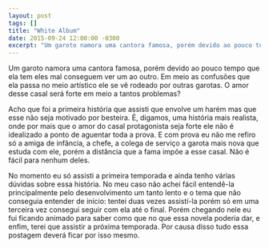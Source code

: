 ```yaml
---
layout: post
tags: []
title: "White Album"
date: 2015-09-24 12:00:00 -0300
excerpt: "Um garoto namora uma cantora famosa, porém devido ao pouco tempo que ela tem eles mal conseguem ver um ao outro. Em meio as confusões que ela passa no meio artístico ele se vê rodeado por outras garotas. O amor desse casal será forte em meio a tantos problemas?"
---
```


Um garoto namora uma cantora famosa, porém devido ao pouco tempo que ela tem eles mal conseguem ver
um ao outro. Em meio as confusões que ela passa no meio artístico ele se vê rodeado por outras
garotas. O amor desse casal será forte em meio a tantos problemas?

Acho que foi a primeira história que assisti que envolve um harém mas que esse não seja motivado por
besteira. É, digamos, uma história mais realista, onde por mais que o amor do casal protagonista
seja forte ele não é idealizado a ponto de aguentar toda a prova. E com prova eu não me refiro só a
amiga de infância, a chefe, a colega de serviço a garota mais nova que estuda com ele, porém a
distância que a fama impõe a esse casal. Não é fácil para nenhum deles.

No momento eu só assisti a primeira temporada e ainda tenho várias dúvidas sobre essa história. No
meu caso não achei fácil entendê-la principalmente pelo desenvolvimento um tanto lento e o tema que
não conseguia entender de início: tentei duas vezes assistí-la porém só em uma terceira vez consegui
seguir com ela até o final. Porém chegando nele eu fui ficando animado para saber como que no que
essa novela poderia dar, e enfim, terei que assistir a próxima temporada. Por causa disso tudo
essa postagem deverá ficar por isso mesmo.
